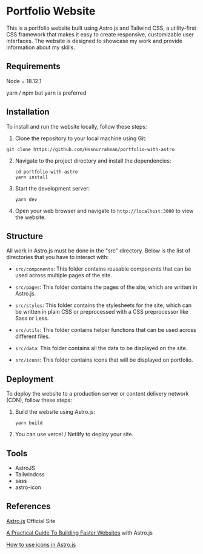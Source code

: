 # Portfolio Website

This is a portfolio website built using Astro.js and Tailwind CSS, a utility-first CSS framework that makes it easy to create responsive, customizable user interfaces. The website is designed to showcase my work and provide information about my skills.

## Requirements

Node = 18.12.1

yarn / npm but yarn is preferred

## Installation

To install and run the website locally, follow these steps:

1. Clone the repository to your local machine using Git:

`git clone https://github.com/Hssnurrahman/portfolio-with-astro`

2. Navigate to the project directory and install the dependencies:

   `cd portfolio-with-astro`  
   `yarn install`

3. Start the development server:

   `yarn dev`

4. Open your web browser and navigate to `http://localhost:3000` to view the website.

## Structure

All work in Astro.js must be done in the "src" directory. Below is the list of directories that you have to interact with:

- `src/components`: This folder contains reusable components that can be used across multiple pages of the site.

- `src/pages`: This folder contains the pages of the site, which are written in Astro.js.

- `src/styles`: This folder contains the stylesheets for the site, which can be written in plain CSS or preprocessed with a CSS preprocessor like Sass or Less.

- `src/utils`: This folder contains helper functions that can be used across different files.

- `src/data`: This folder contains all the data to be displayed on the site.

- `src/icons`: This folder contains icons that will be displayed on portfolio.

## Deployment

To deploy the website to a production server or content delivery network (CDN), follow these steps:

1. Build the website using Astro.js:

   `yarn build`

2. You can use vercel / Netlify to deploy your site.

## Tools

- AstroJS
- Tailwindcss
- sass
- astro-icon

## References

[Astro.js](https://astro.build) Official Site  

[A Practical Guide To Building Faster Websites](https://app.daily.dev/posts/6NVfwGnI2) with Astro.js  

[How to use icons in Astro.js](https://icones.js.org/)

